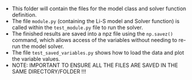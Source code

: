 * This folder will contain the files for the model class and solver function definition.
* The file ```module.py``` (containing the Li-S model and Solver function) is called within the ```test_module.py``` file to run the solver.
* The finished results are saved into a npz file using the ```np.savez()``` command, which allows access of the variables without needing to re-run the model solver.
* The file ```test_saved_variables.py``` shows how to load the data and plot the variable values.
* NOTE: IMPORTANT TO ENSURE ALL THE FILES ARE SAVED IN THE SAME DIRECTORY/FOLDER !!!
